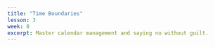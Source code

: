 ```yaml
---
title: "Time Boundaries"
lesson: 3
week: 8
excerpt: Master calendar management and saying no without guilt.
---
```

